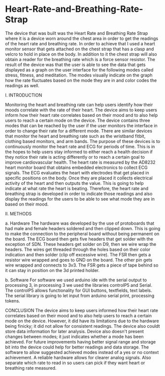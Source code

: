 # Heart-Rate-and-Breathing-Rate-Strap

The device that was built was the Heart Rate and Breathing Rate Strap where it is a device
worn around the chest area in order to get the readings of the heart rate and breathing rate.
In order to achieve that I used a heart monitor sensor that gets attached on the chest strap that
has a clasp and velcro to hold in place on the body. In addition to it the chest strap will also
obtain a reader for the breathing rate which is a force sensor resistor. The result of the device
was that the user is able to see the data that gets displayed as a graph on the user interface for
the following modes called stress, fitness, and meditation. The modes visually indicate on the
graph how the rate fluctuates based on the mode they are in and color codes the readings as
well.

I. INTRODUCTION

Monitoring the heart and breathing rate can help users identify how their moods correlate with
the rate of their heart. The device aims to keep users inform how their heart rate correlates
based on their mood and to also help users to reach a certain mode on the device. The device
contains three modes that can be reached by the user if the user monitors the interface in order
to change their rate for a different mode. There are similar devices that monitor the heart and
breathing rate such as the wristband fitbit, clothing based monitors, and arm bands. The
purpose of these devices is to continuously monitor the heart rate and ECG for periods of time.
This is in the hopes to help users stay informed to either reach a health decision if they notice
their rate is acting differently or to reach a certain goal to improve cardiovascular health.
The heart rate is measured by the AD8232 heart monitor board that obtains embedded
electronics to collect ECG signals. The ECG evaluates the heart with electrodes that get placed
in specific positions on the body. Once they are placed it collects electrical activity of the heart
and then outputs the value. This is going to help indicate at what rate the heart is beating.
Therefore, the heart rate and breathing strap is developed in order to indicate those readings
and also display the readings for the users to be able to see what mode they are in based on
their mood.

II. METHODS

a. Hardware
The hardware was developed by the use of protoboards that had male and female headers
soldered and then clipped down. This is going to make the connection to the peripheral board
without being permanent on the board. The ECG board then gets five headers that get solder
with the exception of SDN. These headers get solder on D9, then we wire wrap the headers.
The wires get threaded through the holes based on their color indication and then solder (clip off
excessive wire). The FSR then gets a resistor wire wrapped and goes to GND on the board. The
other pin gets wire wrapped and connects to 3v3. The FSR gets a piece of tape behind so it
can stay in position on the 3d printed holder.

b. Software
For software we used arduino ide with the serial output to processing 3, in processing 3 we
used the libraries controlP5 and Serial. The controlP5 allows functionality for GUI buttons,
textfields, text labels. The serial library is going to let input from arduino serial print, processing
tokens.

CONCLUSION
The device aims to keep users informed how their heart rate correlates based on their mood
and to also help users to reach a certain mode on the device. However, it did have its
limitations due to the hardware being finicky; it did not allow for consistent readings. The device
also couldt store data information for later analysis. Device also doesn't present changes
between modes; it just indicates whether a mode has been achieved. For future improvements
having better signal range and storage bit into the device could help for better readings and data
storage. The software to allow suggested achieved modes instead of a yes or no context
achievement. A reliable hardware allows for clearer analog signals. Also separate which rate to
read in so users can pick if they want heart or breathing rate measured.
